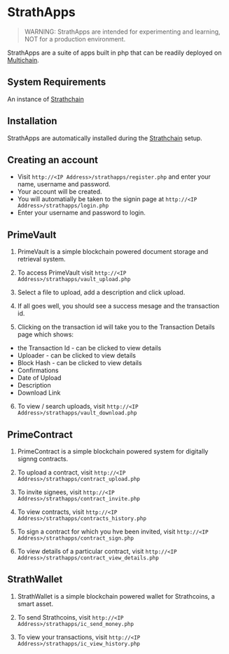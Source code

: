 StrathApps
=========

> WARNING: StrathApps are intended for experimenting and learning, NOT for a production environment.

StrathApps are a suite of apps built in php that can be readily deployed on [Multichain](https://github.com/MultiChain).

System Requirements
-------------------

An instance of [Strathchain](https://github.com/strathchain/strathchain)

Installation
------------

StrathApps are automatically installed during the [Strathchain](https://github.com/strathchain/strathchain) setup.

Creating an account
---------------------
* Visit `http://<IP Address>/strathapps/register.php` and enter your name, username and password.
* Your account will be created.
* You will automatially be taken to the signin page at `http://<IP Address>/strathapps/login.php`
* Enter your username and password to login.


PrimeVault
------------

1. PrimeVault is a simple blockchain powered document storage and retrieval system.

2. To access PrimeVault visit `http://<IP Address>/strathapps/vault_upload.php`

3. Select a file to upload, add a description and click upload.

4. If all goes well, you should see a success mesage and the transaction id.

5. Clicking on the transaction id will take you to the Transaction Details page which shows:

  + the Transaction Id - can be clicked to view details
  + Uploader  - can be clicked to view details
  + Block Hash - can be clicked to view details
  + Confirmations
  + Date of Upload 
  + Description 
  + Download Link

6. To view / search uploads, visit `http://<IP Address>/strathapps/vault_download.php`

PrimeContract
------------

1. PrimeContract is a simple blockchain powered system for digitally signng contracts.

2. To upload a contract, visit `http://<IP Address>/strathapps/contract_upload.php`

3. To invite signees, visit `http://<IP Address>/strathapps/contract_invite.php`

4. To view contracts, visit `http://<IP Address>/strathapps/contracts_history.php`

5. To sign a contract for which you hve been invited, visit `http://<IP Address>/strathapps/contract_sign.php`

6. To view details of a particular contract, visit `http://<IP Address>/strathapps/contract_view_details.php`


StrathWallet
------------

1. StrathWallet is a simple blockchain powered wallet for Strathcoins, a smart asset.

2. To send Strathcoins, visit `http://<IP Address>/strathapps/ic_send_money.php`

3. To view your transactions, visit `http://<IP Address>/strathapps/ic_view_history.php`

